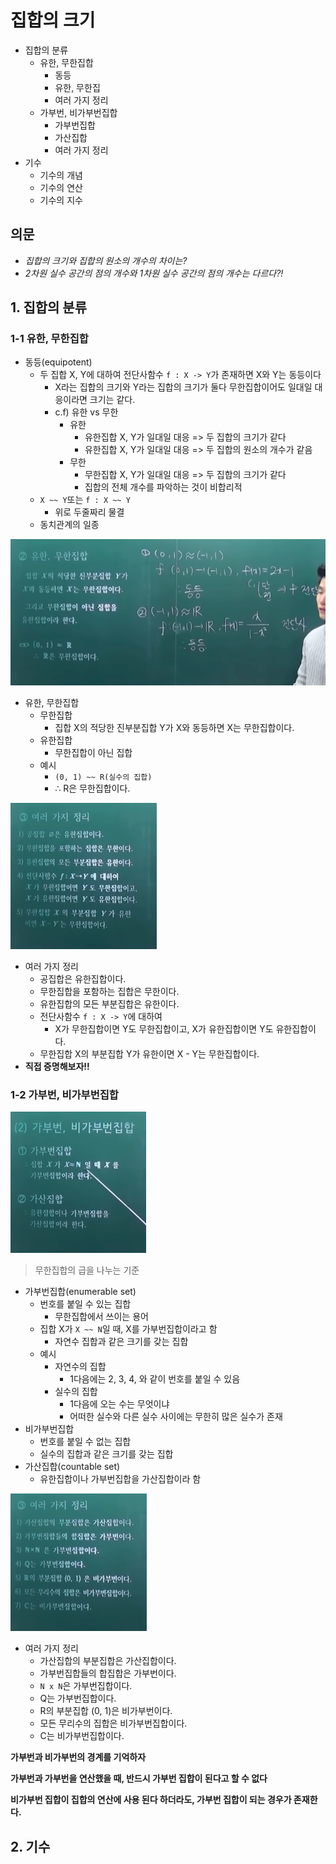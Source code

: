 # 집합의 크기

- 집합의 분류
  - 유한, 무한집합
    - 동등
    - 유한, 무한집
    - 여러 가지 정리
  - 가부번, 비가부번집합
    - 가부번집합
    - 가산집합
    - 여러 가지 정리
- 기수
  - 기수의 개념
  - 기수의 연산
  - 기수의 지수

## 의문

- *집합의 크기와 집합의 원소의 개수의 차이는?*
- *2차원 실수 공간의 점의 개수와 1차원 실수 공간의 점의 개수는 다르다?!*

## 1. 집합의 분류

### 1-1 유한, 무한집합

- 동등(equipotent)
  - 두 집합 X, Y에 대하여 전단사함수 `f : X -> Y`가 존재하면 X와 Y는 동등이다
    - X라는 집합의 크기와 Y라는 집합의 크기가 둘다 무한집합이어도 일대일 대응이라면 크기는 같다.
    - c.f) 유한 vs 무한
      - 유한
        - 유한집합 X, Y가 일대일 대응 => 두 집합의 크기가 같다
        - 유한집합 X, Y가 일대일 대응 => 두 집합의 원소의 개수가 같음
      - 무한
        - 무한집합 X, Y가 일대일 대응 => 두 집합의 크기가 같다
        - 집합의 전체 개수를 파악하는 것이 비합리적
  - `X ~~ Y`또는 `f : X ~~ Y`
    - 위로 두줄짜리 물결
  - 동치관계의 일종

![](./images/ch5/finite_infinite_set1.png)

- 유한, 무한집합
  - 무한집합
    - 집합 X의 적당한 진부분집합 Y가 X와 동등하면 X는 무한집합이다.
  - 유한집합
    - 무한집합이 아닌 집합
  - 예시
    - `(0, 1) ~~ R(실수의 집합)`
    - ∴ R은 무한집합이다.

![](./images/ch5/finite_infinite_set2.png)

- 여러 가지 정리
  - 공집합은 유한집합이다.
  - 무한집합을 포함하는 집합은 무한이다.
  - 유한집합의 모든 부분집합은 유한이다.
  - 전단사함수 `f : X -> Y`에 대하여
    - X가 무한집합이면 Y도 무한집합이고, X가 유한집합이면 Y도 유한집합이다.
  - 무한집합 X의 부분집합 Y가 유한이면 X - Y는 무한집합이다.
- **직접 증명해보자!!**

### 1-2 가부번, 비가부번집합

![](./images/ch5/enumerable_countable_set1.png)

> 무한집합의 급을 나누는 기준

- 가부번집합(enumerable set)
  - 번호를 붙일 수 있는 집합
    - 무한집합에서 쓰이는 용어
  - 집합 X가 `X ~~ N`일 때, X를 가부번집합이라고 함
    - 자연수 집합과 같은 크기를 갖는 집합
  - 예시
    - 자연수의 집합
      - 1다음에는 2, 3, 4, 와 같이 번호를 붙일 수 있음
    - 실수의 집합
      - 1다음에 오는 수는 무엇이냐
      - 어떠한 실수와 다른 실수 사이에는 무한히 많은 실수가 존재
- 비가부번집합
  - 번호를 붙일 수 없는 집합
  - 실수의 집합과 같은 크기를 갖는 집합
- 가산집합(countable set)
  - 유한집합이나 가부번집합을 가산집합이라 함

![](./images/ch5/enumerable_countable_set2.png)

- 여러 가지 정리
  - 가산집합의 부분집합은 가산집합이다.
  - 가부번집합들의 합집합은 가부번이다.
  - `N x N`은 가부번집합이다.
  - Q는 가부번집합이다.
  - R의 부분집합 (0, 1)은 비가부번이다.
  - 모든 무리수의 집합은 비가부번집합이다.
  - C는 비가부번집합이다.

**가부번과 비가부번의 경계를 기억하자**

**가부번과 가부번을 연산했을 때, 반드시 가부번 집합이 된다고 할 수 없다**

**비가부번 집합이 집합의 연산에 사용 된다 하더라도, 가부번 집합이 되는 경우가 존재한다.**

## 2. 기수
